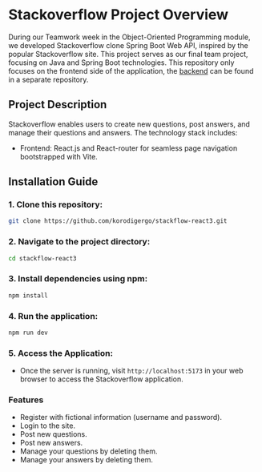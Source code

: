 # Stackoverflow Project Overview

During our Teamwork week in the Object-Oriented Programming module, we developed Stackoverflow clone Spring Boot Web API, inspired by the popular Stackoverflow site. This project serves as our final team project, focusing on Java and Spring Boot technologies. This repository only focuses on the frontend side of the application, the [backend](https://github.com/tolnabert/stackoverflow?tab=readme-ov-file) can be found in a separate repository.

## Project Description

Stackoverflow enables users to create new questions, post answers, and manage their questions and answers. The technology stack includes:

- Frontend: React.js and React-router for seamless page navigation bootstrapped with Vite.

## Installation Guide

### 1. Clone this repository:

   ```bash
   git clone https://github.com/korodigergo/stackflow-react3.git
   ```

### 2. Navigate to the project directory:

   ```bash
   cd stackflow-react3
   ```

### 3. Install dependencies using npm:

   ```bash
   npm install
   ```

### 4. Run the application:

   ```bash
   npm run dev
   ```
### 5. Access the Application:
   - Once the server is running, visit `http://localhost:5173` in your web browser to access the Stackoverflow application.

### Features

- Register with fictional information (username and password).
- Login to the site.
- Post new questions.
- Post new answers.
- Manage your questions by deleting them.
- Manage your answers by deleting them.
